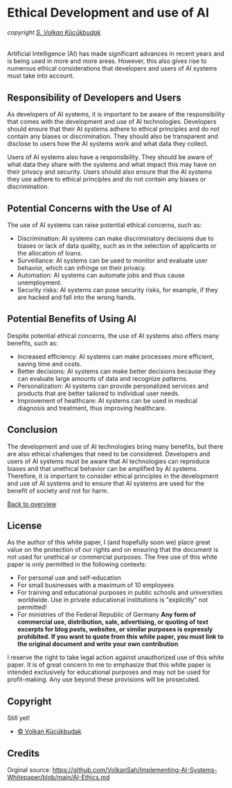 # Ethical Development and use of AI
###### copyright [S. Volkan Kücükbudak](https://github.com/volkansah)
Artificial Intelligence (AI) has made significant advances in recent years and is being used in more and more areas. However, this also gives rise to numerous ethical considerations that developers and users of AI systems must take into account.

## Responsibility of Developers and Users
As developers of AI systems, it is important to be aware of the responsibility that comes with the development and use of AI technologies. Developers should ensure that their AI systems adhere to ethical principles and do not contain any biases or discrimination. They should also be transparent and disclose to users how the AI systems work and what data they collect.

Users of AI systems also have a responsibility. They should be aware of what data they share with the systems and what impact this may have on their privacy and security. Users should also ensure that the AI systems they use adhere to ethical principles and do not contain any biases or discrimination.

## Potential Concerns with the Use of AI
The use of AI systems can raise potential ethical concerns, such as:

- Discrimination: AI systems can make discriminatory decisions due to biases or lack of data quality, such as in the selection of applicants or the allocation of loans.
- Surveillance: AI systems can be used to monitor and evaluate user behavior, which can infringe on their privacy.
- Automation: AI systems can automate jobs and thus cause unemployment.
- Security risks: AI systems can pose security risks, for example, if they are hacked and fall into the wrong hands.
## Potential Benefits of Using AI
Despite potential ethical concerns, the use of AI systems also offers many benefits, such as:

- Increased efficiency: AI systems can make processes more efficient, saving time and costs.
- Better decisions: AI systems can make better decisions because they can evaluate large amounts of data and recognize patterns.
- Personalization: AI systems can provide personalized services and products that are better tailored to individual user needs.
- Improvement of healthcare: AI systems can be used in medical diagnosis and treatment, thus improving healthcare.
## Conclusion
The development and use of AI technologies bring many benefits, but there are also ethical challenges that need to be considered. Developers and users of AI systems must be aware that AI technologies can reproduce biases and that unethical behavior can be amplified by AI systems. Therefore, it is important to consider ethical principles in the development and use of AI systems and to ensure that AI systems are used for the benefit of society and not for harm.

[Back to overview](README.md#Topics)

## License
As the author of this white paper, I (and hopefully soon we) place great value on the protection of our rights and on ensuring that the document is not used for unethical or commercial purposes. The free use of this white paper is only permitted in the following contexts:

- For personal use and self-education
- For small businesses with a maximum of 10 employees
- For training and educational purposes in public schools and universities worldwide. Use in private educational institutions is "explicitly" not permitted!
- For ministries of the Federal Republic of Germany
**Any form of commercial use, distribution, sale, advertising, or quoting of text excerpts for blog posts, websites, or similar purposes is expressly prohibited. If you want to quote from this white paper, you must link to the original document and write your own contribution**

I reserve the right to take legal action against unauthorized use of this white paper. It is of great concern to me to emphasize that this white paper is intended exclusively for educational purposes and may not be used for profit-making. Any use beyond these provisions will be prosecuted.

## Copyright
Still yet!
- [© Volkan Kücükbudak](https://github.com/volkansah)
## Credits
Orginal source: https://github.com/VolkanSah/Implementing-AI-Systems-Whitepaper/blob/main/AI-Ethics.md
